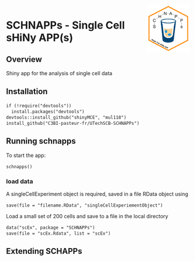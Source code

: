 <img src="inst/www/schnappsLogo.png" align="right" alt="" width="120" />

# SCHNAPPs - Single Cell sHiNy APP(s)

## Overview

Shiny app for the analysis of single cell data

## Installation

```
if (!require("devtools"))
  install.packages("devtools")
devtools::install_github("shinyMCE", "mul118")
install_github("C3BI-pasteur-fr/UTechSCB-SCHNAPPs")
```

## Running schnapps

To start the app:

```
schnapps()
```

### load data

A singleCellExperiment object is required, saved in a file RData object using 

```
save(file = "filename.RData", "singleCellExperiementObject")
```

Load a small set of 200 cells and save to a file in the local directory
```
data("scEx", package = "SCHNAPPs")
save(file = "scEx.Rdata", list = "scEx")
```


## Extending SCHAPPs